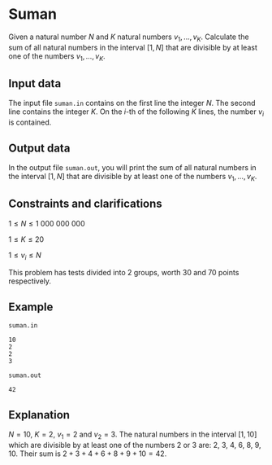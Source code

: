# Suman

Given a natural number $N$ and $K$ natural numbers $v_1, \dots, v_K$. Calculate the sum of all natural numbers in the interval $[1, N]$ that are divisible by at least one of the numbers $v_1, \dots, v_K$.

## Input data

The input file `suman.in` contains on the first line the integer $N$. The second line contains the integer $K$. On the $i$-th of the following $K$ lines, the number $v_i$ is contained.

## Output data

In the output file `suman.out`, you will print the sum of all natural numbers in the interval $[1, N]$ that are divisible by at least one of the numbers $v_1, \dots, v_K$.

## Constraints and clarifications

$1 \leq N \leq 1\ 000\ 000\ 000$

$1 \leq K \leq 20$

$1 \leq v_i \leq N$

This problem has tests divided into 2 groups, worth 30 and 70 points respectively.

## Example

`suman.in`

```
10
2
2
3
```

`suman.out`

```
42
```

## Explanation

$N=10$, $K=2$, $v_1=2$ and $v_2=3$. The natural numbers in the interval $[1, 10]$ which are divisible by at least one of the numbers 2 or 3 are: 2, 3, 4, 6, 8, 9, 10. Their sum is $2+3+4+6+8+9+10=42$.